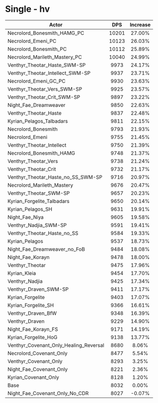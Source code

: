 # Single - hv
| Actor | DPS | Increase |
|---|:---:|:---:|
|Necrolord_Bonesmith_HAMG_PC|10201|27.00%|
|Necrolord_Emeni_PC|10123|26.03%|
|Necrolord_Bonesmith_PC|10112|25.89%|
|Necrolord_Marileth_Mastery_PC|10040|24.99%|
|Venthyr_Theotar_Haste_SWM-SP|9973|24.17%|
|Venthyr_Theotar_Intellect_SWM-SP|9937|23.71%|
|Necrolord_Emeni_GC_PC|9930|23.63%|
|Venthyr_Theotar_Vers_SWM-SP|9925|23.57%|
|Venthyr_Theotar_Crit_SWM-SP|9897|23.22%|
|Night_Fae_Dreamweaver|9850|22.63%|
|Venthyr_Theotar_Haste|9837|22.48%|
|Kyrian_Pelagos_Talbadars|9811|22.15%|
|Necrolord_Bonesmith|9793|21.93%|
|Necrolord_Emeni|9755|21.45%|
|Venthyr_Theotar_Intellect|9750|21.39%|
|Necrolord_Bonesmith_HAMG|9748|21.37%|
|Venthyr_Theotar_Vers|9738|21.24%|
|Venthyr_Theotar_Crit|9732|21.17%|
|Venthyr_Theotar_Haste_no_SS_SWM-SP|9716|20.97%|
|Necrolord_Marileth_Mastery|9676|20.47%|
|Venthyr_Theotar_SWM-SP|9657|20.23%|
|Kyrian_Forgelite_Talbadars|9650|20.14%|
|Kyrian_Pelagos_SH|9631|19.91%|
|Night_Fae_Niya|9605|19.58%|
|Venthyr_Nadjia_SWM-SP|9591|19.41%|
|Venthyr_Theotar_Haste_no_SS|9584|19.33%|
|Kyrian_Pelagos|9537|18.73%|
|Night_Fae_Dreamweaver_no_FoB|9484|18.08%|
|Night_Fae_Korayn|9478|18.00%|
|Venthyr_Theotar|9475|17.96%|
|Kyrian_Kleia|9454|17.70%|
|Venthyr_Nadjia|9425|17.34%|
|Venthyr_Draven_SWM-SP|9411|17.17%|
|Kyrian_Forgelite|9403|17.07%|
|Kyrian_Forgelite_SH|9366|16.61%|
|Venthyr_Draven_BfW|9348|16.39%|
|Venthyr_Draven|9229|14.90%|
|Night_Fae_Korayn_FS|9171|14.19%|
|Kyrian_Forgelite_HoG|9138|13.77%|
|Venthyr_Covenant_Only_Healing_Reversal|8680|8.06%|
|Necrolord_Covenant_Only|8477|5.54%|
|Venthyr_Covenant_Only|8293|3.25%|
|Night_Fae_Covenant_Only|8221|2.36%|
|Kyrian_Covenant_Only|8128|1.20%|
|Base|8032|0.00%|
|Night_Fae_Covenant_Only_No_CDR|8027|-0.07%|
